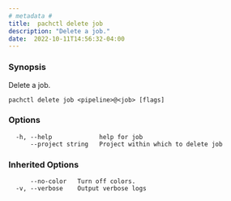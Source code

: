 ```yaml
---
# metadata # 
title:  pachctl delete job
description: "Delete a job."
date:  2022-10-11T14:56:32-04:00
---
```


### Synopsis

Delete a job.

```
pachctl delete job <pipeline>@<job> [flags]
```

### Options

```
  -h, --help             help for job
      --project string   Project within which to delete job
```

### Inherited Options

```
      --no-color   Turn off colors.
  -v, --verbose    Output verbose logs
```

